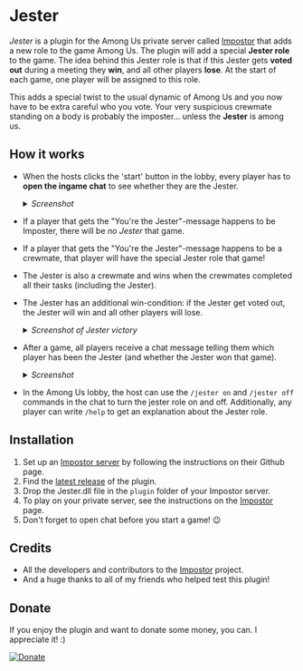 # Jester
*Jester* is a plugin for the Among Us private server called [Impostor](https://github.com/Impostor/Impostor) that adds a new role to the game Among Us. The plugin will add a special **Jester role** to the game. The idea behind this Jester role is that if this Jester gets **voted out** during a meeting they **win**, and all other players **lose**. At the start of each game, one player will be assigned to this role. 

This adds a special twist to the usual dynamic of Among Us and you now have to be extra careful who you vote. Your very suspicious crewmate standing on a body is probably the imposter... unless the **Jester** is among us. 

## How it works

- When the hosts clicks the 'start' button in the lobby, every player has to **open the ingame chat** to see whether they are the Jester.

  <details> 
  <summary><i>Screenshot</i></summary>
   <img src="https://github.com/Maartii/Jester/blob/main/Screenshots/JesterAnnouncement.png" width="500"> 
</details>

- If a player that gets the "You're the Jester"-message happens to be Imposter, there will be *no Jester* that game.
- If a player that gets the "You're the Jester"-message happens to be a crewmate, that player will have the special Jester role that game!
- The Jester is also a crewmate and wins when the crewmates completed all their tasks (including the Jester).
- The Jester has an additional win-condition: if the Jester get voted out, the Jester will win and all other players will lose.

  <details> 
  <summary><i>Screenshot of Jester victory</i></summary>
   <img src="https://github.com/Maartii/Jester/blob/main/Screenshots/JesterWin.png" width="500"> 
</details>

- After a game, all players receive a chat message telling them which player has been the Jester (and whether the Jester won that game).

  <details> 
  <summary><i>Screenshot</i></summary>
   <img src="https://github.com/Maartii/Jester/blob/main/Screenshots/AfterGame.png" width="500"> 
</details>

- In the Among Us lobby, the host can use the `/jester on` and `/jester off` commands in the chat to turn the jester role on and off. Additionally, any player can write `/help` to get an explanation about the Jester role.

## Installation

1. Set up an [Impostor server](https://github.com/Impostor/Impostor) by following the instructions on their Github page.
2. Find the [latest release](https://github.com/Maartii/Jester/releases) of the plugin. 
3. Drop the Jester.dll file in the `plugin` folder of your Impostor server.
4. To play on your private server, see the instructions on the [Impostor](https://github.com/Impostor/Impostor) page.
5. Don't forget to open chat before you start a game! :wink:

## Credits

- All the developers and contributors to the [Impostor](https://github.com/Impostor/Impostor) project.
- And a huge thanks to all of my friends who helped test this plugin! 

## Donate

If you enjoy the plugin and want to donate some money, you can. I appreciate it! :)

[![Donate](https://img.shields.io/badge/Donate-PayPal-green.svg)](https://www.paypal.com/cgi-bin/webscr?cmd=_donations&business=ZPDMYAHEHSZAY&currency_code=EUR)
